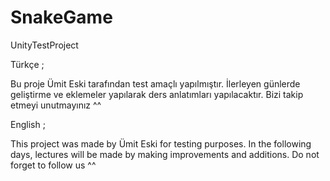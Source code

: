 # SnakeGame
UnityTestProject

Türkçe ;

Bu proje Ümit Eski tarafından test amaçlı yapılmıştır. İlerleyen günlerde geliştirme ve eklemeler yapılarak ders anlatımları yapılacaktır. Bizi takip etmeyi unutmayınız ^^

English ;

This project was made by Ümit Eski for testing purposes. In the following days, lectures will be made by making improvements and additions. Do not forget to follow us ^^

